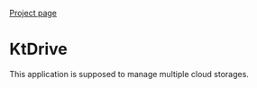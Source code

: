 [Project page](https://valv.github.io/ktdrive)

# KtDrive

This application is supposed to manage multiple cloud storages.
